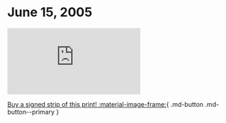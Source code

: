 # June 15, 2005

![](https://www.achewood.com/comic.php?date=06152005)

[Buy a signed strip of this print! :material-image-frame:](https://achewood-holiday-pop-up.myshopify.com/products/strip#06152005){ .md-button .md-button--primary }
